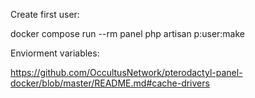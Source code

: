 Create first user:

docker compose run --rm panel php artisan p:user:make


Enviorment variables:

https://github.com/OccultusNetwork/pterodactyl-panel-docker/blob/master/README.md#cache-drivers
